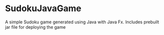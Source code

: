 # SudokuJavaGame
A simple Sudoku game generated using Java with Java Fx. Includes prebuilt jar file for deploying the game

